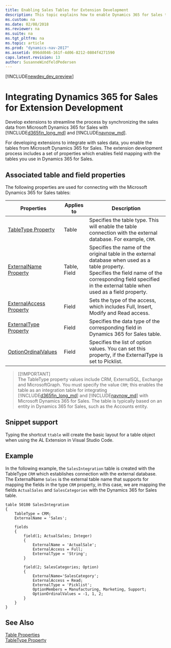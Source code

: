 ```yaml
---
title: Enabling Sales Tables for Extension Development
description: This topic explains how to enable Dynamics 365 for Sales tables for the extension development process.
ms.custom: na
ms.date: 02/08/2018
ms.reviewer: na
ms.suite: na
ms.tgt_pltfrm: na
ms.topic: article
ms.prod: "dynamics-nav-2017"
ms.assetid: 096dd046-161f-4d06-8212-0804f4271590
caps.latest.revision: 13
author: SusanneWindfeldPedersen
---
```


[!INCLUDE[newdev_dev_preview](../includes/newdev_dev_preview.md)]

# Integrating Dynamics 365 for Sales for Extension Development

Develop extensions to streamline the process by synchronizing the sales data from Microsoft Dynamics 365 for Sales with [!INCLUDE[d365fin_long_md](../includes/d365fin_long_md.md)] and [!INCLUDE[navnow_md](../includes/navnow_md.md)]. 

For developing extensions to integrate with sales data, you enable the tables from Microsoft Dynamics 365 for Sales. The extension development process includes a set of properties which enables field mapping with the tables you use in Dynamics 365 for Sales. 

## Associated table and field properties

The following properties are used for connecting with the Microsoft Dynamics 365 for Sales tables:

|Properties | Applies to | Description |
|-----------|------------|-------------|
|[TableType Property](properties/devenv-tabletype-property.md)|Table |Specifies the table type. This will enable the table connection with the external database. For example, `CRM`. |
|[ExternalName Property](properties/devenv-externalname-property.md)|Table, Field|Specifies the name of the original table in the external database when used as a table property. <br>Specifies the field name of the corresponding field specified in the external table when used as a field property.</br> | 
|[ExternalAccess Property]()|Field|Sets the type of the access, which includes Full, Insert, Modify and Read access.|
|[ExternalType Property]()|Field|Specifies the data type of the corresponding field in Dynamics 365 for Sales table. |
|[OptionOrdinalValues]()|Field|Specifies the list of option values. You can set this property, if the ExternalType is set to Picklist.| 

> [[!IMPORTANT]  
> The TableType property values include CRM, ExternalSQL, Exchange and MicrosoftGraph. You must specify the value `CRM`; this enables the table as an integration table for integrating [!INCLUDE[d365fin_long_md](../includes/d365fin_long_md.md)] and [!INCLUDE[navnow_md](../includes/navnow_md.md)] with Microsoft Dynamics 365 for Sales. The table is typically based on an entity in Dynamics 365 for Sales, such as the Accounts entity.

## Snippet support
Typing the shortcut `ttable` will create the basic layout for a table object when using the AL Extension in Visual Studio Code.

## Example 
In the following example, the `SalesIntegration` table is created with the TableType `CRM` which establishes connection with the external database. The ExternalName `Sales` is the external table name that supports for mapping the fields in the type `CRM` property, in this case, we are mapping the fields `ActualSales` and `SalesCategories` with the Dynamics 365 for Sales table. 

```
table 50100 SalesIntegration
{
    TableType = CRM;
    ExternalName = 'Sales';

    fields
    {
        field(1; ActualSales; Integer)
        {
            ExternalName = 'ActualSale';
            ExternalAccess = Full;
            ExternalType = 'String';                        
        }

        field(2; SalesCategories; Option)
        {
            ExternalName='SalesCategory';
            ExternalAccess = Read;                        
            ExternalType = 'Picklist';
            OptionMembers = Manufacturing, Marketing, Support;
            OptionOrdinalValues = -1, 1, 2;
        }
    }
}
```

## See Also
[Table Properties](properties/devenv-table-properties.md)  
[TableType Property](properties/devenv-tabletype-property.md)  
